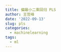```yaml
---
title: 偏最小二乘回归 PLS
author: 王哲峰
date: '2022-09-13'
slug: pls
categories:
  - machinelearning
tags:
  - ml
---
```

